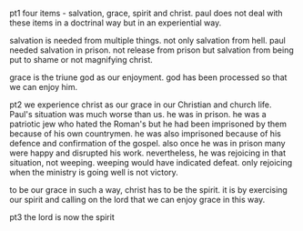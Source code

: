 pt1
four items - salvation, grace, spirit and christ. paul does not deal with these
items in a doctrinal way but in an experiential way.

salvation is needed from multiple things. not only salvation from hell. paul needed
salvation in prison. not release from prison but salvation from being put to shame or
not magnifying christ.

grace is the triune god as our enjoyment. god has been processed so that we can enjoy him.

pt2
we experience christ as our grace in our Christian and church life. Paul's situation was much worse than us. he was in prison. he was a patriotic jew who hated the Roman's but he had been imprisoned by them because of his own countrymen. he was also imprisoned because of his defence and confirmation of the gospel. also once he was in prison many were happy and disrupted his work. nevertheless, he was rejoicing in that situation, not weeping. weeping would have indicated defeat. only rejoicing when the ministry is going well is not victory.

to be our grace in such a way, christ has to be the spirit. it is by exercising our spirit and calling on the lord that we can enjoy grace in this way.

pt3
the lord is now the spirit
